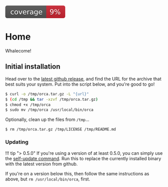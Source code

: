 ![coverage](https://raw.githubusercontent.com/panoptescloud/orca/badges/.badges/main/coverage.svg)

# Home

Whalecome!

## Initial installation

Head over to the [latest github release](https://github.com/panoptescloud/orca/releases/latest), and find the URL for the archive that best suits your system. Put into the script below, and you're good to go!

```sh
$ curl -o /tmp/orca.tar.gz -L "{url}"
$ (cd /tmp && tar -xzvf /tmp/orca.tar.gz)
$ chmod +x /tmp/orca
$ sudo mv /tmp/orca /usr/local/bin/orca
```

Optionally, clean up the files from `/tmp`...

```
$ rm /tmp/orca.tar.gz /tmp/LICENSE /tmp/README.md
```

### Updating

!!! tip "> 0.5.0"
    If you're using a version of at least 0.5.0, you can simply use the [self-update command](./CLI//orca_util_self-update.md). Run this to replace the currently installed binary with the latest version from github.

If you're on a version below this, then follow the same instructions as above, but `rm /usr/local/bin/orca`, first.